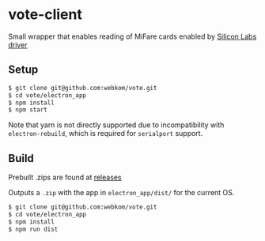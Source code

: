 # vote-client

Small wrapper that enables reading of MiFare cards enabled by [Silicon Labs driver](https://www.silabs.com/products/development-tools/software/usb-to-uart-bridge-vcp-drivers)

## Setup

```bash
$ git clone git@github.com:webkom/vote.git
$ cd vote/electron_app
$ npm install
$ npm start
```

Note that yarn is not directly supported due to incompatibility with `electron-rebuild`, which is required for `serialport` support.

## Build

Prebuilt .zips are found at [releases](https://github.com/webkom/vote/releases)

Outputs a `.zip` with the app in `electron_app/dist/` for the current OS.

```bash
$ git clone git@github.com:webkom/vote.git
$ cd vote/electron_app
$ npm install
$ npm run dist
```
